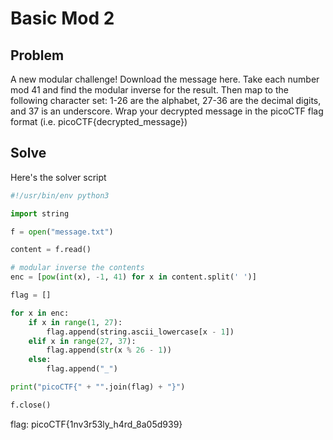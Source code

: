 # Basic Mod 2

## Problem

A new modular challenge! Download the message here. Take each number mod 41 and find the modular inverse for the result. Then map to the following character set: 1-26 are the alphabet, 27-36 are the decimal digits, and 37 is an underscore. Wrap your decrypted message in the picoCTF flag format (i.e. picoCTF{decrypted_message})

## Solve

Here's the solver script

```py
#!/usr/bin/env python3

import string

f = open("message.txt")

content = f.read()

# modular inverse the contents
enc = [pow(int(x), -1, 41) for x in content.split(' ')]

flag = []

for x in enc:
    if x in range(1, 27):
        flag.append(string.ascii_lowercase[x - 1])
    elif x in range(27, 37):
        flag.append(str(x % 26 - 1))
    else:
        flag.append("_")

print("picoCTF{" + "".join(flag) + "}")

f.close()
```

flag: picoCTF{1nv3r53ly_h4rd_8a05d939}
